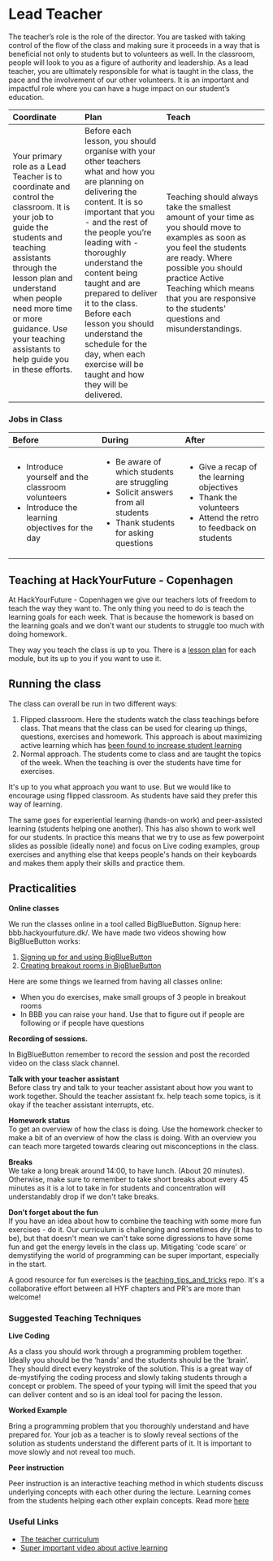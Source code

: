 # Lead Teacher

The teacher’s role is the role of the director. You are tasked with taking control of the flow of the class and making sure it proceeds in a way that is beneficial not only to students but to volunteers as well. In the classroom, people will look to you as a figure of authority and leadership. As a lead teacher, you are ultimately responsible for what is taught in the class, the pace and the involvement of our other volunteers. It is an important and impactful role where you can have a huge impact on our student’s education.

| Coordinate                                                                                                                                                                                                                                                                                        | Plan                                                                                                                                                                                                                                                                                                                                                                                                                                      | Teach                                                                                                                                                                                                                                                                            |
| :------------------------------------------------------------------------------------------------------------------------------------------------------------------------------------------------------------------------------------------------------------------------------------------------ | :---------------------------------------------------------------------------------------------------------------------------------------------------------------------------------------------------------------------------------------------------------------------------------------------------------------------------------------------------------------------------------------------------------------------------------------- | :------------------------------------------------------------------------------------------------------------------------------------------------------------------------------------------------------------------------------------------------------------------------------- |
| Your primary role as a Lead Teacher is to coordinate and control the classroom. It is your job to guide the students and teaching assistants through the lesson plan and understand when people need more time or more guidance. Use your teaching assistants to help guide you in these efforts. | Before each lesson, you should organise with your other teachers what and how you are planning on delivering the content. It is so important that you - and the rest of the people you’re leading with - thoroughly understand the content being taught and are prepared to deliver it to the class. Before each lesson you should understand the schedule for the day, when each exercise will be taught and how they will be delivered. | Teaching should always take the smallest amount of your time as you should move to examples as soon as you feel the students are ready. Where possible you should practice Active Teaching which means that you are responsive to the students' questions and misunderstandings. |

### Jobs in Class

<table>
  <thead>
    <tr>
      <th style="text-align:left">Before</th>
      <th style="text-align:left">During</th>
      <th style="text-align:left">After</th>
    </tr>
  </thead>
  <tbody>
    <tr>
      <td style="text-align:left">
        <ul>
          <li>Introduce yourself and the classroom volunteers</li>
          <li>Introduce the learning objectives for the day</li>
        </ul>
      </td>
      <td style="text-align:left">
        <ul>
          <li>Be aware of which students are struggling</li>
          <li>Solicit answers from all students</li>
          <li>Thank students for asking questions</li>
        </ul>
      </td>
      <td style="text-align:left">
        <ul>
          <li>Give a recap of the learning objectives</li>
          <li>Thank the volunteers</li>
          <li>Attend the retro to feedback on students</li>
        </ul>
      </td>
    </tr>
  </tbody>
</table>

## Teaching at HackYourFuture - Copenhagen

At HackYourFuture - Copenhagen we give our teachers lots of freedom to teach the way they want to. The only thing you need to do is teach the learning goals for each week. That is because the homework is based on the learning goals and we don't want our students to struggle too much with doing homework.

They way you teach the class is up to you. There is a [lesson plan](https://github.com/HackYourFuture-CPH/JavaScript/blob/master/javascript2/week2/lesson-plan.md) for each module, but its up to you if you want to use it.

## Running the class

The class can overall be run in two different ways:

1. Flipped classroom. Here the students watch the class teachings before class. That means that the class can be used for clearing up things, questions, exercises and homework. This approach is about maximizing active learning which has [been found to increase student learning](https://news.harvard.edu/gazette/story/2019/09/study-shows-that-students-learn-more-when-taking-part-in-classrooms-that-employ-active-learning-strategies/)
2. Normal approach. The students come to class and are taught the topics of the week. When the teaching is over the students have time for exercises.

It's up to you what approach you want to use. But we would like to encourage using flipped classroom. As students have said they prefer this way of learning.

The same goes for experiential learning (hands-on work) and peer-assisted learning (students helping one another). This has also shown to work well for our students. In practice this means that we try to use as few powerpoint slides as possible (ideally none) and focus on Live coding examples, group exercises and anything else that keeps people's hands on their keyboards and makes them apply their skills and practice them.

## Practicalities

**Online classes**

We run the classes online in a tool called BigBlueButton. Signup here: bbb.hackyourfuture.dk/. We have made two videos showing how BigBlueButton works:

1. [Signing up for and using BigBlueButton](https://www.youtube.com/watch?v=1a7mosbd02c)
2. [Creating breakout rooms in BigBlueButton](https://www.youtube.com/watch?v=lljwGimOBYQ)

Here are some things we learned from having all classes online:

- When you do exercises, make small groups of 3 people in breakout rooms
- In BBB you can raise your hand. Use that to figure out if people are following or if people have questions

**Recording of sessions.** <br>

In BigBlueButton remember to record the session and post the recorded video on the class slack channel.

**Talk with your teacher assistant** <br>
Before class try and talk to your teacher assistant about how you want to work together. Should the teacher assistant fx. help teach some topics, is it okay if the teacher assistant interrupts, etc.

**Homework status** <br>
To get an overview of how the class is doing. Use the homework checker to make a bit of an overview of how the class is doing. With an overview you can teach more targeted towards clearing out misconceptions in the class.

**Breaks** <br>
We take a long break around 14:00, to have lunch. (About 20 minutes). Otherwise, make sure to remember to take short breaks about every 45 minutes as it is a lot to take in for students and concentration will understandably drop if we don't take breaks.

**Don't forget about the fun** <br>
If you have an idea about how to combine the teaching with some more fun exercises - do it. Our curriculum is challenging and sometimes dry (it has to be), but that doesn't mean we can't take some digressions to have some fun and get the energy levels in the class up. Mitigating 'code scare' or demystifying the world of programming can be super important, especially in the start. <p>
A good resource for fun exercises is the [teaching_tips_and_tricks](https://github.com/HackYourFuture/teaching_tips_tricks) repo. It's a collaborative effort between all HYF chapters and PR's are more than welcome!

### Suggested Teaching Techniques

**Live Coding**

As a class you should work through a programming problem together. Ideally you should be the ‘hands’ and the students should be the ‘brain’. They should direct every keystroke of the solution. This is a great way of de-mystifying the coding process and slowly taking students through a concept or problem. The speed of your typing will limit the speed that you can deliver content and so is an ideal tool for pacing the lesson.

**Worked Example**

Bring a programming problem that you thoroughly understand and have prepared for. Your job as a teacher is to slowly reveal sections of the solution as students understand the different parts of it. It is important to move slowly and not reveal too much.

**Peer instruction**

Peer instruction is an interactive teaching method in which students discuss underlying concepts with each other during the lecture. Learning comes from the students helping each other explain concepts. Read more [here](https://hyfbe.gitbook.io/teacher-curriculum/topics/peer-instruction)

### Useful Links

- [The teacher curriculum](https://hyfbe.gitbook.io/teacher-curriculum)
- [Super important video about active learning](https://www.youtube.com/watch?v=Z9orbxoRofI)
